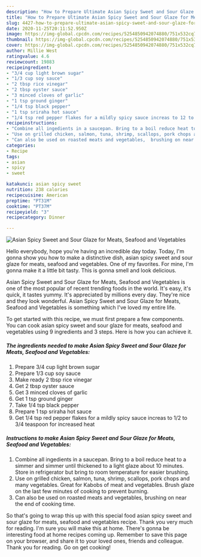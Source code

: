 ```yaml
---
description: "How to Prepare Ultimate Asian Spicy Sweet and Sour Glaze for Meats, Seafood and Vegetables"
title: "How to Prepare Ultimate Asian Spicy Sweet and Sour Glaze for Meats, Seafood and Vegetables"
slug: 4427-how-to-prepare-ultimate-asian-spicy-sweet-and-sour-glaze-for-meats-seafood-and-vegetables
date: 2020-11-25T20:11:52.950Z
image: https://img-global.cpcdn.com/recipes/5254850942074880/751x532cq70/asian-spicy-sweet-and-sour-glaze-for-meats-seafood-and-vegetables-recipe-main-photo.jpg
thumbnail: https://img-global.cpcdn.com/recipes/5254850942074880/751x532cq70/asian-spicy-sweet-and-sour-glaze-for-meats-seafood-and-vegetables-recipe-main-photo.jpg
cover: https://img-global.cpcdn.com/recipes/5254850942074880/751x532cq70/asian-spicy-sweet-and-sour-glaze-for-meats-seafood-and-vegetables-recipe-main-photo.jpg
author: Millie West
ratingvalue: 4.6
reviewcount: 19883
recipeingredient:
- "3/4 cup light brown sugar"
- "1/3 cup soy sauce"
- "2 tbsp rice vinegar"
- "2 tbsp oyster sauce"
- "3 minced cloves of garlic"
- "1 tsp ground ginger"
- "1/4 tsp black pepper"
- "1 tsp sriraha hot sauce"
- "1/4 tsp red pepper flakes for a mildly spicy sauce increas to 12 to 34 teaspoon for increased heat"
recipeinstructions:
- "Combine all ingedients in a saucepan. Bring to a boil reduce heat to a simmer and simmer until thickened to a light glaze about 10 minutes. Store in refrigerator but bring to room temperature for easier brushing."
- "Use on grilled chicken, salmon, tuna, shrimp, scallops, pork chops and many vegetables. Great for Kabobs of meat and vegetables. Brush glaze on the last few minutes of cooking to prevent burning."
- "Can also be used on roasted meats and vegetables,  brushing on near the end of cooking time."
categories:
- Recipe
tags:
- asian
- spicy
- sweet

katakunci: asian spicy sweet 
nutrition: 238 calories
recipecuisine: American
preptime: "PT31M"
cooktime: "PT37M"
recipeyield: "3"
recipecategory: Dinner

---
```



![Asian Spicy Sweet and Sour Glaze for Meats, Seafood and Vegetables](https://img-global.cpcdn.com/recipes/5254850942074880/751x532cq70/asian-spicy-sweet-and-sour-glaze-for-meats-seafood-and-vegetables-recipe-main-photo.jpg)

Hello everybody, hope you're having an incredible day today. Today, I'm gonna show you how to make a distinctive dish, asian spicy sweet and sour glaze for meats, seafood and vegetables. One of my favorites. For mine, I'm gonna make it a little bit tasty. This is gonna smell and look delicious.



Asian Spicy Sweet and Sour Glaze for Meats, Seafood and Vegetables is one of the most popular of recent trending foods in the world. It's easy, it's quick, it tastes yummy. It's appreciated by millions every day. They're nice and they look wonderful. Asian Spicy Sweet and Sour Glaze for Meats, Seafood and Vegetables is something which I've loved my entire life.


To get started with this recipe, we must first prepare a few components. You can cook asian spicy sweet and sour glaze for meats, seafood and vegetables using 9 ingredients and 3 steps. Here is how you can achieve it.

<!--inarticleads1-->

##### The ingredients needed to make Asian Spicy Sweet and Sour Glaze for Meats, Seafood and Vegetables:

1. Prepare 3/4 cup light brown sugar
1. Prepare 1/3 cup soy sauce
1. Make ready 2 tbsp rice vinegar
1. Get 2 tbsp oyster sauce
1. Get 3 minced cloves of garlic
1. Get 1 tsp ground ginger
1. Take 1/4 tsp black pepper
1. Prepare 1 tsp sriraha hot sauce
1. Get 1/4 tsp red pepper flakes for a mildly spicy sauce increas to 1/2 to 3/4 teaspoon for increased heat




<!--inarticleads2-->

##### Instructions to make Asian Spicy Sweet and Sour Glaze for Meats, Seafood and Vegetables:

1. Combine all ingedients in a saucepan. Bring to a boil reduce heat to a simmer and simmer until thickened to a light glaze about 10 minutes. Store in refrigerator but bring to room temperature for easier brushing.
1. Use on grilled chicken, salmon, tuna, shrimp, scallops, pork chops and many vegetables. Great for Kabobs of meat and vegetables. Brush glaze on the last few minutes of cooking to prevent burning.
1. Can also be used on roasted meats and vegetables,  brushing on near the end of cooking time.




So that's going to wrap this up with this special food asian spicy sweet and sour glaze for meats, seafood and vegetables recipe. Thank you very much for reading. I'm sure you will make this at home. There's gonna be interesting food at home recipes coming up. Remember to save this page on your browser, and share it to your loved ones, friends and colleague. Thank you for reading. Go on get cooking!
